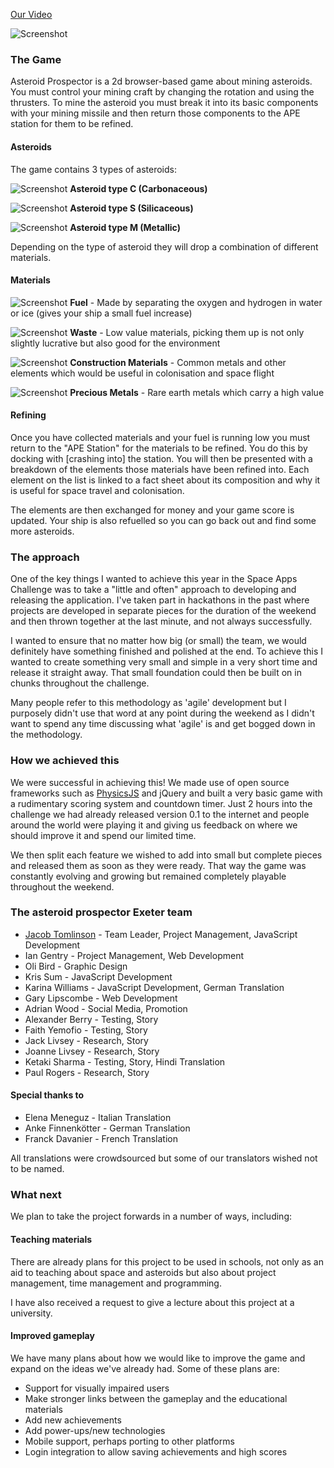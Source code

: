 [Our Video](https://www.youtube.com/watch?v=PnRttvCWk6o)

![Screenshot](http://killfall.github.io/asteroid-prospector/webimages/screen061.png)

### **The Game**
Asteroid Prospector is a 2d browser-based game about mining asteroids. You must control your mining craft by changing the rotation and using the thrusters. To mine the asteroid you must break it into its basic components with your mining missile and then return those components to the APE station for them to be refined. 

#### **Asteroids**
The game contains 3 types of asteroids:

![Screenshot](http://killfall.github.io/asteroid-prospector/images/asteroidC1.png)
**Asteroid type C (Carbonaceous)**

![Screenshot](http://killfall.github.io/asteroid-prospector/images/asteroidS1.png)
**Asteroid type S (Silicaceous)**

![Screenshot](http://killfall.github.io/asteroid-prospector/images/asteroidM1.png)
**Asteroid type M (Metallic)**

Depending on the type of asteroid they will drop a combination of different materials.

#### **Materials**

![Screenshot](http://killfall.github.io/asteroid-prospector/images/pickupF.png)
 **Fuel** - Made by separating the oxygen and hydrogen in water or ice (gives your ship a small fuel increase)

![Screenshot](http://killfall.github.io/asteroid-prospector/images/pickupW.png)
 **Waste** - Low value materials, picking them up is not only slightly lucrative but also good for the environment

![Screenshot](http://killfall.github.io/asteroid-prospector/images/pickupC.png)
 **Construction Materials** - Common metals and other elements which would be useful in colonisation and space flight

![Screenshot](http://killfall.github.io/asteroid-prospector/images/pickupP.png)
 **Precious Metals** - Rare earth metals which carry a high value

#### **Refining**
Once you have collected materials and your fuel is running low you must return to the "APE Station" for the materials to be refined. You do this by docking with [crashing into] the station. You will then be presented with a breakdown of the elements those materials have been refined into. Each element on the list is linked to a fact sheet about its composition and why it is useful for space travel and colonisation.

The elements are then exchanged for money and your game score is updated. Your ship is also refuelled so you can go back out and find some more asteroids.

### **The approach**
One of the key things I wanted to achieve this year in the Space Apps Challenge was to take a "little and often" approach to developing and releasing the application. I've taken part in hackathons in the past where projects are developed in separate pieces for the duration of the weekend and then thrown together at the last minute, and not always successfully.

I wanted to ensure that no matter how big (or small) the team, we would definitely have something finished and polished at the end. To achieve this I wanted to create something very small and simple in a very short time and release it straight away. That small foundation could then be built on in chunks throughout the challenge.

Many people refer to this methodology as 'agile' development but I purposely didn't use that word at any point during the weekend as I didn't want to spend any time discussing what 'agile' is and get bogged down in the methodology.

### **How we achieved this**
We were successful in achieving this! We made use of open source frameworks such as [PhysicsJS](http://wellcaffeinated.net/PhysicsJS/) and jQuery and built a very basic game with a rudimentary scoring system and countdown timer. Just 2 hours into the challenge we had already released version 0.1 to the internet and people around the world were playing it and giving us feedback on where we should improve it and spend our limited time.

We then split each feature we wished to add into small but complete pieces and released them as soon as they were ready. That way the game was constantly evolving and growing but remained completely playable throughout the weekend.

### **The asteroid prospector Exeter team**
 * [Jacob Tomlinson](http://www.jacobtomlinson.co.uk/) - Team Leader, Project Management, JavaScript Development
 * Ian Gentry - Project Management, Web Development
 * Oli Bird - Graphic Design
 * Kris Sum - JavaScript Development
 * Karina Williams - JavaScript Development, German Translation
 * Gary Lipscombe - Web Development
 * Adrian Wood - Social Media, Promotion
 * Alexander Berry - Testing, Story
 * Faith Yemofio - Testing, Story
 * Jack Livsey - Research, Story
 * Joanne Livsey - Research, Story
 * Ketaki Sharma - Testing, Story, Hindi Translation
 * Paul Rogers - Research, Story
 
#### **Special thanks to**
 * Elena  Meneguz - Italian Translation		
 * Anke Finnenkötter - German Translation
 * Franck Davanier - French Translation
 
All translations were crowdsourced but some of our translators wished not to be named.
 
### **What next**
We plan to take the project forwards in a number of ways, including:

#### **Teaching materials**
There are already plans for this project to be used in schools, not only as an aid to teaching about space and asteroids but also about project management, time management and programming.

I have also received a request to give a lecture about this project at a university.

#### **Improved gameplay**
We have many plans about how we would like to improve the game and expand on the ideas we've already had. Some of these plans are:

 * Support for visually impaired users
 * Make stronger links between the gameplay and the educational materials
 * Add new achievements
 * Add power-ups/new technologies
 * Mobile support, perhaps porting to other platforms
 * Login integration to allow saving achievements and high scores